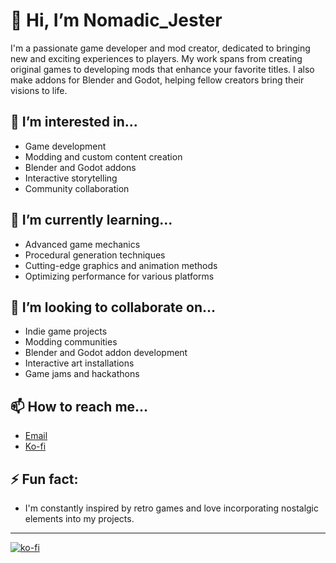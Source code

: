 # 👋 Hi, I’m Nomadic_Jester

I'm a passionate game developer and mod creator, dedicated to bringing new and exciting experiences to players. My work spans from creating original games to developing mods that enhance your favorite titles. I also make addons for Blender and Godot, helping fellow creators bring their visions to life.

## 👀 I’m interested in...
- Game development
- Modding and custom content creation
- Blender and Godot addons
- Interactive storytelling
- Community collaboration

## 🌱 I’m currently learning...
- Advanced game mechanics
- Procedural generation techniques
- Cutting-edge graphics and animation methods
- Optimizing performance for various platforms

## 💞️ I’m looking to collaborate on...
- Indie game projects
- Modding communities
- Blender and Godot addon development
- Interactive art installations
- Game jams and hackathons

## 📫 How to reach me...

- [Email](mailto:your-defiant1design@gmail.com)
- [Ko-fi](https://ko-fi.com/nomadicjester)


## ⚡ Fun fact:
- I'm constantly inspired by retro games and love incorporating nostalgic elements into my projects.

---

[![ko-fi](https://ko-fi.com/img/githubbutton_sm.svg)](https://ko-fi.com/I2I0YQ039)
